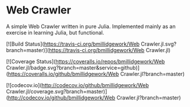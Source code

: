 # Web Crawler

A simple Web Crawler written in pure Julia. Implemented mainly as an exercise in learning Julia, but functional.

[![Build Status](https://travis-ci.org/bmillidgework/Web Crawler.jl.svg?branch=master)](https://travis-ci.org/bmillidgework/Web Crawler.jl)

[![Coverage Status](https://coveralls.io/repos/bmillidgework/Web Crawler.jl/badge.svg?branch=master&service=github)](https://coveralls.io/github/bmillidgework/Web Crawler.jl?branch=master)

[![codecov.io](http://codecov.io/github/bmillidgework/Web Crawler.jl/coverage.svg?branch=master)](http://codecov.io/github/bmillidgework/Web Crawler.jl?branch=master)
